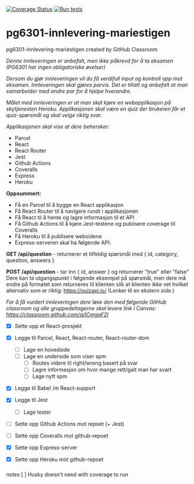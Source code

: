 [![Coverage Status](https://coveralls.io/repos/github/kristiania-pg6301-2022/pg6301-innlevering-mariestigen/badge.svg?branch=main)](https://coveralls.io/github/kristiania-pg6301-2022/pg6301-innlevering-mariestigen?branch=main)
[![Run tests](https://github.com/kristiania-pg6301-2022/pg6301-innlevering-mariestigen/actions/workflows/test.yml/badge.svg)](https://github.com/kristiania-pg6301-2022/pg6301-innlevering-mariestigen/actions/workflows/test.yml)

# pg6301-innlevering-mariestigen
pg6301-innlevering-mariestigen created by GitHub Classroom

_Denne innleveringen er anbefalt, men ikke påkrevd for å ta eksamen (PG6301 har ingen obligatoriske øvelser)_

_Dersom du gjør innleveringen vil du få verdifull input og kontroll opp mot eksamen. Innleveringen skal gjøres parvis. Det er tillatt og anbefalt at man samarbeider med andre par for å hjelpe hverandre._

_Målet med innleveringen er at man skal kjøre en webapplikasjon på skytjenesten Heroku. Applikasjonen skal være en quiz der brukeren får et quiz-spørsmål og skal velge riktig svar._

_Applikasjonen skal vise at dere behersker:_

- Parcel
- React
- React Router
- Jest
- Github Actions
- Coveralls
- Express
- Heroku

**Oppsummert:**

- Få en Parcel til å bygge en React applikasjon
- Få React Router til å navigere rundt i applikasjonen
- Få React til å hente og lagre informasjon til et API
- Få Github Actions til å kjøre Jest-testene og publisere coverage til Coveralls
- Få Heroku til å publisere websidene
- Express-serveren skal ha følgende API:

**GET /api/question** - returnerer et tilfeldig spørsmål med { id, category, question, answers }

**POST /api/question** - tar inn { id, answer } og returnerer "true" eller "false"
Dere kan ta utgangspunkt i følgende eksempel på spørsmål, men dere må endre på formatet som returneres til klienten slik at klienten ikke vet hvilket alternativ som er riktig: https://quizapi.io/ (Lenker til en ekstern side.)

_For å få vurdert innleveringen dere løse den med følgende GitHub classroom og alle gruppedeltagerne skal levere link i Canvas: https://classroom.github.com/a/lCmgaF2I_

- [x] Sette opp et React-prosjekt
- [x] Legge til Parcel, React, React-router, React-router-dom
  - [ ] Lage en hovedside
  - [ ] Lage en underside som viser spm
    - [ ] Routes videre til right/wrong basert på svar
    - [ ] Lagre informasjon om hvor mange rett/galt man har svart
    - [ ] Lage nytt spm

- [x] Legge til Babel /m React-support 
- [x] Legge til Jest
   - [ ] Lage tester
- [ ] Sette opp Github Actions mot repoet (+ Jest)
- [ ] Sette opp Coveralls mot github-repoet
- [x] Sette opp Express-server
- [x] Sette opp Heroku mot github-repoet 


###
notes
[ ] Husky doesn't need with coverage to run